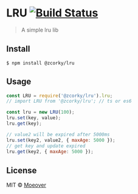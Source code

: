 # LRU [![Build Status](https://travis-ci.org/zcorky/lru.svg?branch=master)](https://travis-ci.org/zcorky/lru)

> A simple lru lib

## Install

```
$ npm install @zcorky/lru
```


## Usage

```js
const LRU = require('@zcorky/lru').lru;
// import LRU from '@zcorky/lru'; // ts or es6

const lru = new LRU(100);
lru.set(key, value);
lru.get(key);

// value2 will be expired after 5000ms
lru.set(key2, value2, { maxAge: 5000 });
// get key and update expired
lru.get(key2, { maxAge: 5000 });
```

## License

MIT © [Moeover](https://moeover.com)